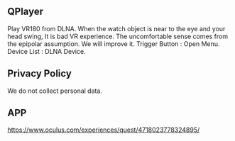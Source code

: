 ## QPlayer

Play VR180 from DLNA. When the watch object is near to the eye and your head swing,  It is bad  VR experience. The uncomfortable sense comes from the epipolar assumption. We will improve it.
Trigger Button : Open Menu.
Device List : DLNA  Device.


## Privacy Policy 

We do not collect personal data.

## APP
https://www.oculus.com/experiences/quest/4718023778324895/
